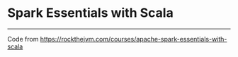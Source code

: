 # Spark Essentials with Scala

---

Code from https://rockthejvm.com/courses/apache-spark-essentials-with-scala